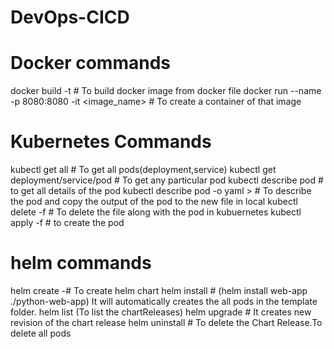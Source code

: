 # DevOps-CICD

# Docker commands
docker build -t <pathOfTheDockerfile>  # To build docker image from docker file
docker run --name <containerName> -p 8080:8080 -it <image_name>   # To create a container of that image

# Kubernetes Commands
kubectl get all # To get all pods(deployment,service)
kubectl get deployment/service/pod <PodName>  # To get any particular pod
kubectl describe pod <PodName>  # to get all details of the pod
kubectl describe pod <PodName> -o yaml > <FileName> # To describe the pod and copy the output of the pod to the new file in local
kubectl delete -f <FileName>  # To delete the file along with the pod in kubuernetes
kubectl apply -f <FileName> # to create the pod


# helm commands
helm create <chartName>  -# To create helm chart
helm install <ChartReleaseName> <PathofTheChart> # (helm install web-app ./python-web-app) It will automatically creates the all pods in the template folder.
helm list (To list the chartReleases)
helm upgrade <ChartReleaseName> <PathofTheChart> # It creates new revision of the chart release
helm uninstall <ChartReleaseName>   # To delete the Chart Release.To delete all pods

